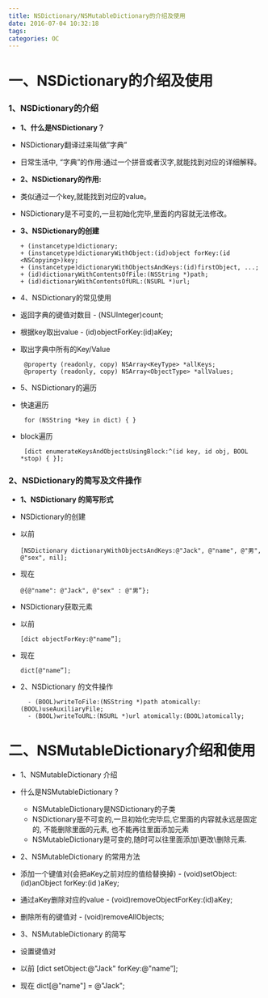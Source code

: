 ```yaml
---
title: NSDictionary/NSMutableDictionary的介绍及使用
date: 2016-07-04 10:32:18
tags:
categories: OC
---
```


# 一、NSDictionary的介绍及使用
### 1、NSDictionary的介绍
* **1、什么是NSDictionary？**
 * NSDictionary翻译过来叫做”字典”
 * 日常生活中, “字典”的作用:通过一个拼音或者汉字,就能找到对应的详细解释。
* **2、NSDictionary的作用:**
 * 类似通过一个key,就能找到对应的value。
 * NSDictionary是不可变的,一旦初始化完毕,里面的内容就无法修改。

* **3、NSDictionary的创建**

	```objc
	+ (instancetype)dictionary;
	+ (instancetype)dictionaryWithObject:(id)object forKey:(id <NSCopying>)key;
	+ (instancetype)dictionaryWithObjectsAndKeys:(id)firstObject, ...;
	+ (id)dictionaryWithContentsOfFile:(NSString *)path;
	+ (id)dictionaryWithContentsOfURL:(NSURL *)url;
	```
* 4、NSDictionary的常见使用

 * 返回字典的键值对数目
        - (NSUInteger)count;
        
 * 根据key取出value
        - (id)objectForKey:(id)aKey;
        
 * 取出字典中所有的Key/Value
			
		@property (readonly, copy) NSArray<KeyType> *allKeys;
		@property (readonly, copy) NSArray<ObjectType> *allValues;

* 5、NSDictionary的遍历
 * 快速遍历
 
 		for (NSString *key in dict) { }

 * block遍历
        
        [dict enumerateKeysAndObjectsUsingBlock:^(id key, id obj, BOOL *stop) { }];


### 2、NSDictionary的简写及文件操作
* **1、NSDictionary 的简写形式**

 * NSDictionary的创建
 * 以前
   
	```objc
	[NSDictionary dictionaryWithObjectsAndKeys:@"Jack", @"name", @"男", @"sex", nil];
	```
  * 现在
  
       	@{@"name": @"Jack", @"sex" : @"男”};

 * NSDictionary获取元素
  * 以前
         
     	[dict objectForKey:@"name”];
  * 现在
         
        dict[@"name”];
* 2、NSDictionary 的文件操作

        - (BOOL)writeToFile:(NSString *)path atomically:(BOOL)useAuxiliaryFile;
        - (BOOL)writeToURL:(NSURL *)url atomically:(BOOL)atomically;




# 二、NSMutableDictionary介绍和使用
* 1、NSMutableDictionary 介绍

* 什么是NSMutableDictionary ?
  * NSMutableDictionary是NSDictionary的子类
  * NSDictionary是不可变的,一旦初始化完毕后,它里面的内容就永远是固定的, 不能删除里面的元素, 也不能再往里面添加元素
  * NSMutableDictionary是可变的,随时可以往里面添加\更改\删除元素.

* 2、NSMutableDictionary 的常用方法
 * 添加一个键值对(会把aKey之前对应的值给替换掉)
        - (void)setObject:(id)anObject forKey:(id <NSCopying>)aKey;
 * 通过aKey删除对应的value
        - (void)removeObjectForKey:(id)aKey;
 * 删除所有的键值对
        - (void)removeAllObjects;

* 3、NSMutableDictionary 的简写
 * 设置键值对
  * 以前
        [dict setObject:@"Jack" forKey:@"name”];

  * 现在
        dict[@"name"] = @"Jack";


